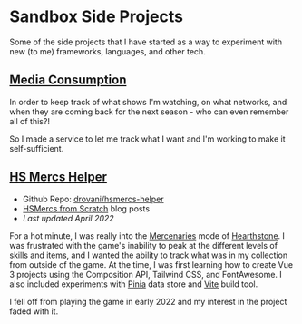 # Sandbox Side Projects

Some of the side projects that I have started as a way to experiment with new (to me) frameworks, languages, and other tech.

## [Media Consumption](/media-consumption)

In order to keep track of what shows I'm watching, on what networks, and when they are coming back for the next season - who can even remember all of this?!

So I made a service to let me track what I want and I'm working to make it self-sufficient.

## [HS Mercs Helper](https://hsmercs.rovani.net)

- Github Repo: [drovani/hsmercs-helper](https://github.com/drovani/hsmercs-helper)
- [HSMercs from Scratch](/series/hsmercs-from-scratch) blog posts
- _Last updated April 2022_

For a hot minute, I was really into the [Mercenaries](https://hearthstone.blizzard.com/en-us/mercenaries) mode of [Hearthstone](https://hearthstone.blizzard.com/en-us). I was frustrated with the game's inability to peak at the different levels of skills and items, and I wanted the ability to track what was in my collection from outside of the game. At the time, I was first learning how to create Vue 3 projects using the Composition API, Tailwind CSS, and FontAwesome. I also included experiments with [Pinia](https://pinia.vuejs.org/) data store and [Vite](https://vitejs.dev/) build tool.

I fell off from playing the game in early 2022 and my interest in the project faded with it.

